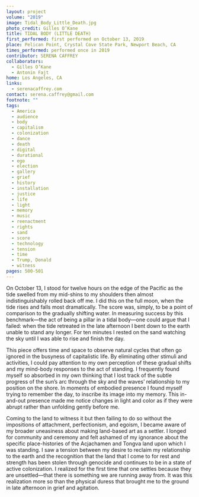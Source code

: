 ```yaml
---
layout: project
volume: "2019"
image: Tidal_Body_Little_Death.jpg
photo_credit: Gilles O’Kane
title: TIDAL BODY (LITTLE DEATH)
first_performed: first performed on October 13, 2019
place: Pelican Point, Crystal Cove State Park, Newport Beach, CA
times_performed: performed once in 2019
contributor: SERENA CAFFREY
collaborators:
  - Gilles O’Kane
  - Antonin Fajt
home: Los Angeles, CA
links:
  - serenacaffrey.com
contact: serena.caffrey@gmail.com
footnote: ""
tags:
  - America
  - audience
  - body
  - capitalism
  - colonization
  - dance
  - death
  - digital
  - durational
  - ego
  - election
  - gallery
  - grief
  - history
  - installation
  - justice
  - life
  - light
  - memory
  - music
  - reenactment
  - rights
  - sand
  - score
  - technology
  - tension
  - time
  - Trump, Donald
  - witness
pages: 500-501
---
```


On October 13, I stood for twelve hours on the edge of the Pacific as the tide swelled from my mid-shins to my shoulders then almost indistinguishably rolled back off me. I did this on the full moon, when the tide rises and falls most dramatically. The score was, simply, to be a point of comparison to the gradually shifting water. In measuring success by this benchmark—the act of being a pillar in a tidal body—one could argue that I failed: when the tide retreated in the late afternoon I bent down to the earth unable to stand any longer. For ten minutes I rested on the sand watching the sky until I was able to rise and finish the day.

This piece offers time and space to observe natural cycles that often go ignored in the busyness of capitalistic life. By eliminating other stimuli and activities, I could pay attention to my own perception of these gradual shifts and my mind-body responses to the act of standing. I frequently found myself so absorbed in my own thinking that I lost track of the subtle progress of the sun’s arc through the sky and the waves’ relationship to my position on the shore. In moments of embodied presence I found myself trying to remember the day, to inscribe its image into my memory. This in-and-out presence made me notice changes in light and color as if they were abrupt rather than unfolding gently before me.

Coming to the land to witness it but then failing to do so without the impositions of attachment, perfectionism, and egoism, I became aware of my broader uneasiness about making land-based art as a settler. I longed for community and ceremony and felt ashamed of my ignorance about the specific place-histories of the Acjachamen and Tongva land upon which I was standing. I saw a tension between my desire to reclaim my relationship to the earth and the recognition that the land that I come to for rest and strength has been stolen through genocide and continues to be in a state of active colonization. I realized for the first time that one settles because they are unsettled—that there is something we are running away from. It was this realization more so than the physical duress that brought me to the ground in late afternoon in grief and agitation.

